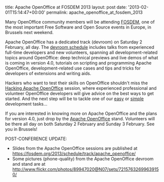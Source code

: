 title: Apache OpenOffice at FOSDEM 2013
layout: post
date: '2013-02-01T15:14:47+00:00'
permalink: apache_openoffice_at_fosdem_2013

<p>Many OpenOffice community members will be attending <a href="https://fosdem.org/2013/">FOSDEM</a>, one of the most important Free Software and Open Source events in Europe, in Brussels next weekend.</p> 
  <p>Apache OpenOffice has a dedicated track (devroom) on Saturday 2 February, all day. The <a href="https://fosdem.org/2013/schedule/track/apache_openoffice/">devroom schedule</a> includes talks from experienced full-time developers and new volunteers, spanning all development-related topics around OpenOffice: deep technical previews and live demos of what is coming in version 4.0, tutorials on scripting and programming Apache OpenOffice, development-related use cases and tips and tricks for developers of extensions and writing aids.</p> 
  <p>Hackers who want to test their skills on OpenOffice shouldn't miss the <a href="https://fosdem.org/2013/schedule/event/apache_openoffice_hacking/">Hacking Apache OpenOffice</a> session, where experienced professional and volunteer OpenOffice developers will give advice on the best ways to get started. And the next step will be to tackle one of our <a href="https://issues.apache.org/ooo/buglist.cgi?f1=cf_fix_difficulty&amp;o1=equals&amp;resolution=---&amp;query_format=advanced&amp;v1=easy&amp;list_id=42478">easy</a> or <a href="https://issues.apache.org/ooo/buglist.cgi?f1=cf_fix_difficulty&amp;o1=equals&amp;resolution=---&amp;query_format=advanced&amp;v1=simple&amp;list_id=42478">simple</a> development tasks...</p> 
  <p>If you are interested in knowing more on Apache OpenOffice and the plans for version 4.0, just drop by the <a href="https://fosdem.org/2013/stands/">Apache OpenOffice</a> stand. Volunteers will be there all day on both Saturday 2 February and Sunday 3 February. See you in Brussels!</p> 
  <p>POST-CONFERENCE UPDATE:</p> 
  <ul> 
    <li> Slides from the Apache OpenOffice sessions are published at
<a href="https://fosdem.org/2013/schedule/track/apache_openoffice/">https://fosdem.org/2013/schedule/track/apache_openoffice/</a> </li> 
    <li> Some pictures (phone-quality) from the Apache OpenOffice devroom and stand are at
<a href="http://www.flickr.com/photos/89947020@N07/sets/72157632699639150/">http://www.flickr.com/photos/89947020@N07/sets/72157632699639150/</a></li> 
    <p> </p> 
  </ul>
